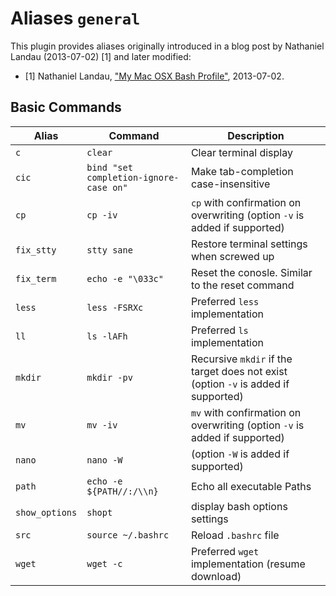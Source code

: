 # Aliases `general`

This plugin provides aliases originally introduced in a blog post by Nathaniel
Landau (2013-07-02) [1] and later modified:

- [1] Nathaniel Landau, ["My Mac OSX Bash Profile"](https://natelandau.com/my-mac-osx-bash_profile/), 2013-07-02.

## Basic Commands

| Alias          | Command                                | Description                                                                        |
|----------------|----------------------------------------|------------------------------------------------------------------------------------|
| `c`            | `clear`                                | Clear terminal display                                                             |
| `cic`          | `bind "set completion-ignore-case on"` | Make tab-completion case-insensitive                                               |
| `cp`           | `cp -iv`                               | `cp` with confirmation on overwriting (option `-v` is added if supported)          |
| `fix_stty`     | `stty sane`                            | Restore terminal settings when screwed up                                          |
| `fix_term`     | `echo -e "\033c"`                      | Reset the conosle.  Similar to the reset command                                   |
| `less`         | `less -FSRXc`                          | Preferred `less` implementation                                                    |
| `ll`           | `ls -lAFh`                             | Preferred `ls` implementation                                                      |
| `mkdir`        | `mkdir -pv`                            | Recursive `mkdir` if the target does not exist (option `-v` is added if supported) |
| `mv`           | `mv -iv`                               | `mv` with confirmation on overwriting (option `-v` is added if supported)          |
| `nano`         | `nano -W`                              | (option `-W` is added if supported)                                                |
| `path`         | `echo -e ${PATH//:/\\n}`               | Echo all executable Paths                                                          |
| `show_options` | `shopt`                                | display bash options settings                                                      |
| `src`          | `source ~/.bashrc`                     | Reload `.bashrc` file                                                              |
| `wget`         | `wget -c`                              | Preferred `wget` implementation (resume download)                                  |
